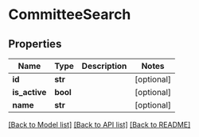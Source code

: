 # CommitteeSearch

## Properties
Name | Type | Description | Notes
------------ | ------------- | ------------- | -------------
**id** | **str** |  | [optional]
**is_active** | **bool** |  | [optional]
**name** | **str** |  | [optional]

[[Back to Model list]](../README.md#documentation-for-models) [[Back to API list]](../README.md#documentation-for-api-endpoints) [[Back to README]](../README.md)
